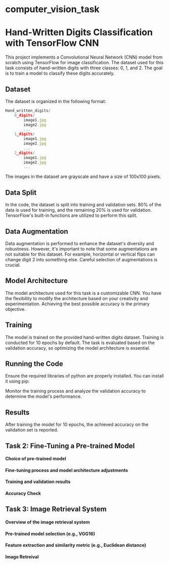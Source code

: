 # computer_vision_task

# Hand-Written Digits Classification with TensorFlow CNN
This project implements a Convolutional Neural Network (CNN) model from scratch using TensorFlow for image classification. The dataset used for this task consists of hand-written digits with three classes: 0, 1, and 2. The goal is to train a model to classify these digits accurately.

## Dataset
The dataset is organized in the following format:

```javascript
Hand_written_digits/
    0_digits/
        image1.jpg
        image2.jpg
        ...
    1_digits/
        image1.jpg
        image2.jpg
        ...
    2_digits/
        image1.jpg
        image2.jpg
        ...
```
The images in the dataset are grayscale and have a size of 100x100 pixels.

## Data Split
In the code, the dataset is split into training and validation sets. 80% of the data is used for training, and the remaining 20% is used for validation. TensorFlow's built-in functions are utilized to perform this split.

## Data Augmentation
Data augmentation is performed to enhance the dataset's diversity and robustness. However, it's important to note that some augmentations are not suitable for this dataset. For example, horizontal or vertical flips can change digit 2 into something else. Careful selection of augmentations is crucial.

## Model Architecture
The model architecture used for this task is a customizable CNN. You have the flexibility to modify the architecture based on your creativity and experimentation. Achieving the best possible accuracy is the primary objective.

## Training
The model is trained on the provided hand-written digits dataset. Training is conducted for 10 epochs by default. The task is evaluated based on the validation accuracy, so optimizing the model architecture is essential.

## Running the Code
Ensure the required libraries of python are properly installed. You can install it using pip:

Monitor the training process and analyze the validation accuracy to determine the model's performance.

## Results
After training the model for 10 epochs, the achieved accuracy on the validation set is reported. 


## Task 2: Fine-Tuning a Pre-trained Model
#### Choice of pre-trained model
#### Fine-tuning process and model architecture adjustments
#### Training and validation results
#### Accuracy Check

## Task 3: Image Retrieval System
#### Overview of the image retrieval system
#### Pre-trained model selection (e.g., VGG16)
#### Feature extraction and similarity metric (e.g., Euclidean distance)
#### Image Retreival
